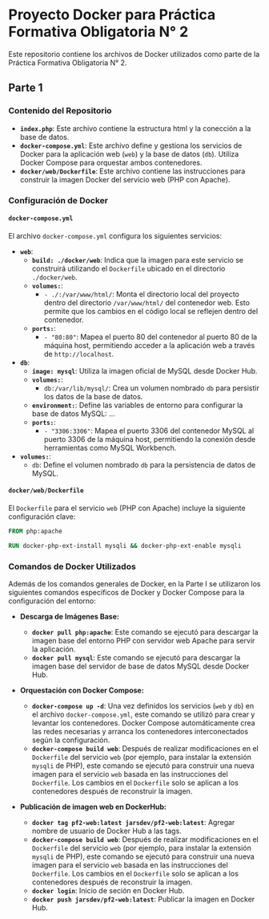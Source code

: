 # Proyecto Docker para Práctica Formativa Obligatoria N° 2

Este repositorio contiene los archivos de Docker utilizados como parte de la Práctica Formativa Obligatoria N° 2.

## Parte 1

### Contenido del Repositorio

* **`index.php`**: Este archivo contiene la estructura html y la conección a la base de datos.
* **`docker-compose.yml`**: Este archivo define y gestiona los servicios de Docker para la aplicación web (`web`) y la base de datos (`db`). Utiliza Docker Compose para orquestar ambos contenedores.
* **`docker/web/Dockerfile`**: Este archivo contiene las instrucciones para construir la imagen Docker del servicio web (PHP con Apache).

### Configuración de Docker

#### `docker-compose.yml`

El archivo `docker-compose.yml` configura los siguientes servicios:

* **`web`**:
    * **`build: ./docker/web`**: Indica que la imagen para este servicio se construirá utilizando el `Dockerfile` ubicado en el directorio `./docker/web`.
    * **`volumes:`**:
        * `- ./:/var/www/html/`: Monta el directorio local del proyecto dentro del directorio `/var/www/html/` del contenedor web. Esto permite que los cambios en el código local se reflejen dentro del contenedor.
    * **`ports:`**:
        * `- "80:80"`: Mapea el puerto 80 del contenedor al puerto 80 de la máquina host, permitiendo acceder a la aplicación web a través de `http://localhost`.
* **`db`**:
    * **`image: mysql`**: Utiliza la imagen oficial de MySQL desde Docker Hub.
    * **`volumes:`**:
        * `db:/var/lib/mysql/`: Crea un volumen nombrado `db` para persistir los datos de la base de datos.
    * **`environment:`**: Define las variables de entorno para configurar la base de datos MySQL:
        ...
    * **`ports:`**:
        * `- "3306:3306"`: Mapea el puerto 3306 del contenedor MySQL al puerto 3306 de la máquina host, permitiendo la conexión desde herramientas como MySQL Workbench.
* **`volumes:`**:
    * `db`: Define el volumen nombrado `db` para la persistencia de datos de MySQL.

#### `docker/web/Dockerfile`

El `Dockerfile` para el servicio `web` (PHP con Apache) incluye la siguiente configuración clave:

```dockerfile
FROM php:apache

RUN docker-php-ext-install mysqli && docker-php-ext-enable mysqli
````
### Comandos de Docker Utilizados

Además de los comandos generales de Docker, en la Parte I se utilizaron los siguientes comandos específicos de Docker y Docker Compose para la configuración del entorno:

  * **Descarga de Imágenes Base:**
    * **`docker pull php:apache`**: Este comando se ejecutó para descargar la imagen base del entorno PHP con servidor web Apache para servir la aplicación.
    * **`docker pull mysql`**: Este comando se ejecutó para descargar la imagen base del servidor de base de datos MySQL desde Docker Hub.

  * **Orquestación con Docker Compose:**
    * **`docker-compose up -d`**: Una vez definidos los servicios (`web` y `db`) en el archivo `docker-compose.yml`, este comando se utilizó para crear y levantar los contenedores. Docker Compose automáticamente crea las redes necesarias y arranca los contenedores interconectados según la configuración.
    * **`docker-compose build web`**: Después de realizar modificaciones en el `Dockerfile` del servicio `web` (por ejemplo, para instalar la extensión `mysqli` de PHP), este comando se ejecutó para construir una nueva imagen para el servicio `web` basada en las instrucciones del `Dockerfile`. Los cambios en el `Dockerfile` solo se aplican a los contenedores después de reconstruir la imagen.

 * **Publicación de imagen web en DockerHub:**
    * **`docker tag pf2-web:latest jarsdev/pf2-web:latest`**: Agregar nombre de usuario de Docker Hub a las tags.
    * **`docker-compose build web`**: Después de realizar modificaciones en el `Dockerfile` del servicio `web` (por ejemplo, para instalar la extensión `mysqli` de PHP), este comando se ejecutó para construir una nueva imagen para el servicio `web` basada en las instrucciones del `Dockerfile`. Los cambios en el `Dockerfile` solo se aplican a los contenedores después de reconstruir la imagen.
    * **`docker login`**: Inicio de seción en Docker Hub.
    * **`docker push jarsdev/pf2-web:latest`**: Publicar la imagen en Docker Hub.

  
